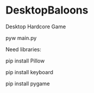 # DesktopBaloons
Desktop Hardcore Game

pyw main.py 

Need libraries:

pip install Pillow

pip install keyboard

pip install pygame
